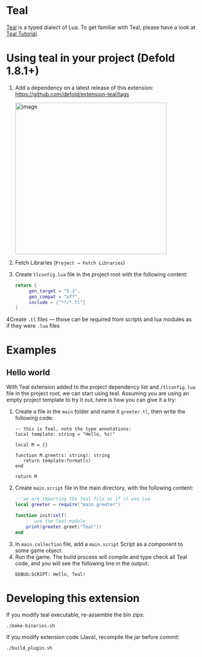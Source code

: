 # Teal

[Teal](https://github.com/teal-language/tl) is a typed dialect of Lua. To get familiar with Teal, please have a look at 
[Teal Tutorial](https://github.com/teal-language/tl/blob/master/docs/tutorial.md).

# Using teal in your project (Defold 1.8.1+)

1. Add a dependency on a latest release of this extension: https://github.com/defold/extension-teal/tags
   
   <img width="401" alt="image" src="https://user-images.githubusercontent.com/2209596/202223571-c77f0304-5202-4314-869d-7a90bbeec5ec.png">
2. Fetch Libraries (`Project → Fetch Libraries`)
3. Create `tlconfig.lua` file in the project root with the following content:
   ```lua
   return {
	    gen_target = "5.1",
	    gen_compat = "off",
	    include = {"**/*.tl"}
   }
   ```
4Create `.tl` files — those can be required from scripts and lua modules as if they were `.lua` files 

# Examples

## Hello world

With Teal extension added to the project dependency list and `/tlconfig.lua` file in the project root, we can start using 
teal. Assuming you are using an empty project template to try it out, here is how you can give it a try:

1. Create a file in the `main` folder and name it `greeter.tl`, then write the following code:
   ```teal
   -- this is Teal, note the type annotations:
   local template: string = "Hello, %s!"
   
   local M = {}
   
   function M.greet(s: string): string
      return template:format(s)
   end
   
   return M
   ```
2. Create `main.script` file in the main directory, with the following content:
   ```lua
   -- we are importing the Teal file as if it was Lua
   local greeter = require("main.greeter")
   
   function init(self)
       -- use the Teal module
       print(greeter.greet("Teal"))
   end
   ```
3. In `main.collection` file, add a `main.script` Script as a component to some game object.
4. Run the game. The build process will compile and type check all Teal code, and you will 
   see the following line in the output:
   ```
   DEBUG:SCRIPT: Hello, Teal!
   ```

# Developing this extension

If you modify teal executable, re-assemble the bin zips:
```shell
./make-binaries.sh
```

If you modify extension code (Java), recompile the jar before commit:
```shell
./build_plugin.sh
```